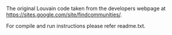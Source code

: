The original Louvain code taken from the developers webpage at https://sites.google.com/site/findcommunities/. 

For compile and run instructions please refer readme.txt. 
